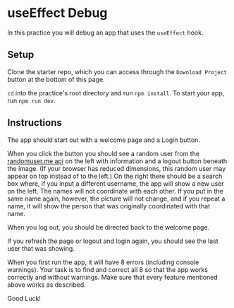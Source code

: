 # useEffect Debug

In this practice you will debug an app that uses the `useEffect` hook.

## Setup

Clone the starter repo, which you can access through the `Download Project`
button at the bottom of this page.

`cd` into the practice's root directory and run `npm install`. To start your
app, run `npm run dev`.

## Instructions

The app should start out with a welcome page and a Login button.

When you click the button you should see a random user from the [randomuser.me
api][randomuser-api] on the left with information and a logout button beneath
the image. (If your browser has reduced dimensions, this random user may appear
on top instead of to the left.) On the right there should be a search box where,
if you input a different username, the app will show a new user on the left. The
names will not coordinate with each other. If you put in the same name again,
however, the picture will not change, and if you repeat a name, it will show the
person that was originally coordinated with that name.

When you log out, you should be directed back to the welcome page.

If you refresh the page or logout and login again, you should see the last user
that was showing.

When you first run the app, it will have 8 errors (including console warnings).
Your task is to find and correct all 8 so that the app works correctly and
without warnings. Make sure that every feature mentioned above works as
described.

Good Luck!

[randomuser-api]: https://randomuser.me/
